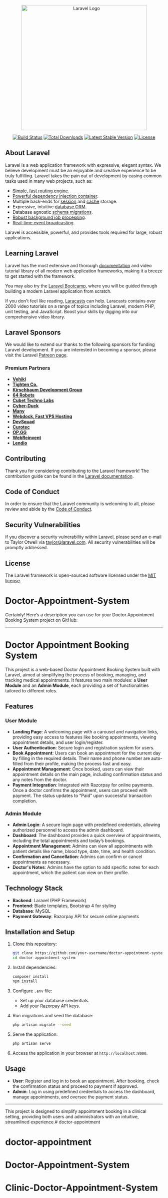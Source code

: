 <p align="center"><a href="https://laravel.com" target="_blank"><img src="https://raw.githubusercontent.com/laravel/art/master/logo-lockup/5%20SVG/2%20CMYK/1%20Full%20Color/laravel-logolockup-cmyk-red.svg" width="400" alt="Laravel Logo"></a></p>

<p align="center">
<a href="https://github.com/laravel/framework/actions"><img src="https://github.com/laravel/framework/workflows/tests/badge.svg" alt="Build Status"></a>
<a href="https://packagist.org/packages/laravel/framework"><img src="https://img.shields.io/packagist/dt/laravel/framework" alt="Total Downloads"></a>
<a href="https://packagist.org/packages/laravel/framework"><img src="https://img.shields.io/packagist/v/laravel/framework" alt="Latest Stable Version"></a>
<a href="https://packagist.org/packages/laravel/framework"><img src="https://img.shields.io/packagist/l/laravel/framework" alt="License"></a>
</p>

## About Laravel

Laravel is a web application framework with expressive, elegant syntax. We believe development must be an enjoyable and creative experience to be truly fulfilling. Laravel takes the pain out of development by easing common tasks used in many web projects, such as:

- [Simple, fast routing engine](https://laravel.com/docs/routing).
- [Powerful dependency injection container](https://laravel.com/docs/container).
- Multiple back-ends for [session](https://laravel.com/docs/session) and [cache](https://laravel.com/docs/cache) storage.
- Expressive, intuitive [database ORM](https://laravel.com/docs/eloquent).
- Database agnostic [schema migrations](https://laravel.com/docs/migrations).
- [Robust background job processing](https://laravel.com/docs/queues).
- [Real-time event broadcasting](https://laravel.com/docs/broadcasting).

Laravel is accessible, powerful, and provides tools required for large, robust applications.

## Learning Laravel

Laravel has the most extensive and thorough [documentation](https://laravel.com/docs) and video tutorial library of all modern web application frameworks, making it a breeze to get started with the framework.

You may also try the [Laravel Bootcamp](https://bootcamp.laravel.com), where you will be guided through building a modern Laravel application from scratch.

If you don't feel like reading, [Laracasts](https://laracasts.com) can help. Laracasts contains over 2000 video tutorials on a range of topics including Laravel, modern PHP, unit testing, and JavaScript. Boost your skills by digging into our comprehensive video library.

## Laravel Sponsors

We would like to extend our thanks to the following sponsors for funding Laravel development. If you are interested in becoming a sponsor, please visit the Laravel [Patreon page](https://patreon.com/taylorotwell).

### Premium Partners

- **[Vehikl](https://vehikl.com/)**
- **[Tighten Co.](https://tighten.co)**
- **[Kirschbaum Development Group](https://kirschbaumdevelopment.com)**
- **[64 Robots](https://64robots.com)**
- **[Cubet Techno Labs](https://cubettech.com)**
- **[Cyber-Duck](https://cyber-duck.co.uk)**
- **[Many](https://www.many.co.uk)**
- **[Webdock, Fast VPS Hosting](https://www.webdock.io/en)**
- **[DevSquad](https://devsquad.com)**
- **[Curotec](https://www.curotec.com/services/technologies/laravel/)**
- **[OP.GG](https://op.gg)**
- **[WebReinvent](https://webreinvent.com/?utm_source=laravel&utm_medium=github&utm_campaign=patreon-sponsors)**
- **[Lendio](https://lendio.com)**

## Contributing

Thank you for considering contributing to the Laravel framework! The contribution guide can be found in the [Laravel documentation](https://laravel.com/docs/contributions).

## Code of Conduct

In order to ensure that the Laravel community is welcoming to all, please review and abide by the [Code of Conduct](https://laravel.com/docs/contributions#code-of-conduct).

## Security Vulnerabilities

If you discover a security vulnerability within Laravel, please send an e-mail to Taylor Otwell via [taylor@laravel.com](mailto:taylor@laravel.com). All security vulnerabilities will be promptly addressed.

## License

The Laravel framework is open-sourced software licensed under the [MIT license](https://opensource.org/licenses/MIT).
# Doctor-Appointment-System
Certainly! Here’s a description you can use for your Doctor Appointment Booking System project on GitHub:

---

# Doctor Appointment Booking System

This project is a web-based Doctor Appointment Booking System built with Laravel, aimed at simplifying the process of booking, managing, and tracking medical appointments. It features two main modules: a **User Module** and an **Admin Module**, each providing a set of functionalities tailored to different roles.

## Features

### User Module
- **Landing Page**: A welcoming page with a carousel and navigation links, providing easy access to features like booking appointments, viewing appointment details, and user login/register.
- **User Authentication**: Secure login and registration system for users.
- **Book Appointment**: Users can book an appointment for the current day by filling in the required details. Their name and phone number are auto-filled from their profile, making the process fast and easy.
- **Appointment Management**: Once booked, users can view their appointment details on the main page, including confirmation status and any notes from the doctor.
- **Payment Integration**: Integrated with Razorpay for online payments. Once a doctor confirms the appointment, users can proceed with payment. The status updates to “Paid” upon successful transaction completion.

### Admin Module
- **Admin Login**: A secure login page with predefined credentials, allowing authorized personnel to access the admin dashboard.
- **Dashboard**: The dashboard provides a quick overview of appointments, including the total appointments and today’s bookings.
- **Appointment Management**: Admins can view all appointments with patient details like name, blood type, date, time, and health condition.
- **Confirmation and Cancellation**: Admins can confirm or cancel appointments as necessary.
- **Doctor's Notes**: Admins have the option to add specific notes for each appointment, which the patient can view on their profile.

## Technology Stack
- **Backend**: Laravel (PHP Framework)
- **Frontend**: Blade templates, Bootstrap 4 for styling
- **Database**: MySQL
- **Payment Gateway**: Razorpay API for secure online payments

## Installation and Setup
1. Clone this repository:
   ```bash
   git clone https://github.com/your-username/doctor-appointment-system.git
   cd doctor-appointment-system
   ```

2. Install dependencies:
   ```bash
   composer install
   npm install
   ```

3. Configure `.env` file:
   - Set up your database credentials.
   - Add your Razorpay API keys.

4. Run migrations and seed the database:
   ```bash
   php artisan migrate --seed
   ```

5. Serve the application:
   ```bash
   php artisan serve
   ```

6. Access the application in your browser at `http://localhost:8000`.

## Usage
- **User**: Register and log in to book an appointment. After booking, check the confirmation status and proceed to payment if approved.
- **Admin**: Log in using predefined credentials to access the dashboard, manage appointments, and oversee the payment status.

---

This project is designed to simplify appointment booking in a clinical setting, providing both users and administrators with an intuitive, streamlined experience.# doctor-appointment
# doctor-appointment
# Doctor-Appointment-System
# Clinic-Doctor-Appointment-System
